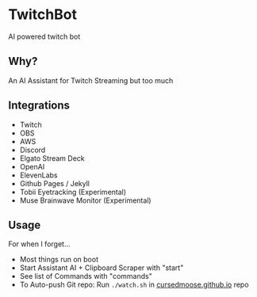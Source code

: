 # TwitchBot
 AI powered twitch bot

## Why?
An AI Assistant for Twitch Streaming
but too much

 ## Integrations
 - Twitch
 - OBS
 - AWS
 - Discord
 - Elgato Stream Deck
 - OpenAI
 - ElevenLabs
 - Github Pages / Jekyll
 - Tobii Eyetracking (Experimental)
 - Muse Brainwave Monitor (Experimental)


## Usage
For when I forget...

- Most things run on boot
- Start Assistant AI + Clipboard Scraper with "start"
- See list of Commands with "commands"
- To Auto-push Git repo: Run `./watch.sh` in [cursedmoose.github.io](https://github.com/cursedmoose/cursedmoose.github.io) repo
